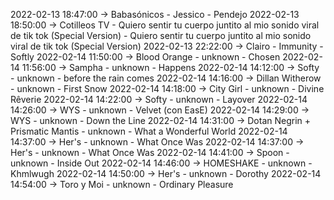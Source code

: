 2022-02-13 18:47:00 -> Babasónicos - Jessico - Pendejo
2022-02-13 18:50:00 -> Cotilleos TV - Quiero sentir tu cuerpo juntito al mio sonido viral de tik tok (Special Version) - Quiero sentir tu cuerpo juntito al mio sonido viral de tik tok (Special Version)
2022-02-13 22:22:00 -> Clairo - Immunity - Softly
2022-02-14 11:50:00 -> Blood Orange - unknown - Chosen
2022-02-14 11:56:00 -> Sampha - unknown - Happens
2022-02-14 14:12:00 -> Softy - unknown - before the rain comes
2022-02-14 14:16:00 -> Dillan Witherow - unknown - First Snow
2022-02-14 14:18:00 -> City Girl - unknown - Divine Rêverie
2022-02-14 14:22:00 -> Softy - unknown - Layover
2022-02-14 14:26:00 -> WYS - unknown - Velvet (con EasE)
2022-02-14 14:29:00 -> WYS - unknown - Down the Line
2022-02-14 14:31:00 -> Dotan Negrin + Prismatic Mantis - unknown - What a Wonderful World
2022-02-14 14:37:00 -> Her's - unknown - What Once Was
2022-02-14 14:37:00 -> Her's - unknown - What Once Was
2022-02-14 14:41:00 -> Spoon - unknown - Inside Out
2022-02-14 14:46:00 -> HOMESHAKE - unknown - Khmlwugh
2022-02-14 14:50:00 -> Her's - unknown - Dorothy
2022-02-14 14:54:00 -> Toro y Moi - unknown - Ordinary Pleasure
